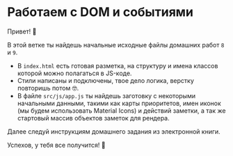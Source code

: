# Работаем с DOM и событиями

Привет! 👋

В этой ветке ты найдешь начальные исходные файлы домашних работ `8` и `9`.

- В `index.html` есть готовая разметка, на структуру и имена классов которой можно полагаться в JS-коде.
- Стили написаны и подключены, твое дело логика, верстку повторишь потом 🤓.
- В файле `src/js/app.js` ты найдешь заготовку с некоторыми начальными данными, такими как карты приоритетов, имен иконок (мы будем использовать Material Icons) и действий заметки, а так же стартовый массив объектов заметок для рендера.

Далее следуй инструкциям домашнего задания из электронной книги.

Успехов, у тебя все получится! 🤖
